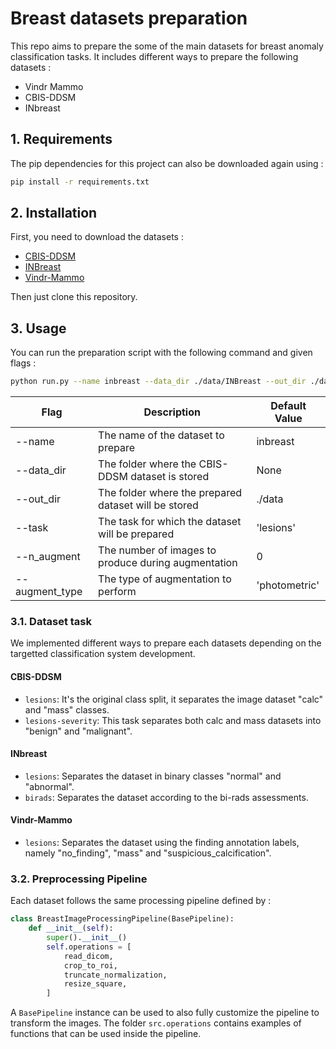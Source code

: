 # Breast datasets preparation

This repo aims to prepare the some of the main datasets for breast anomaly classification tasks.
It includes different ways to prepare the following datasets : 

- Vindr Mammo
- CBIS-DDSM
- INbreast

## 1. Requirements

The pip dependencies for this project can also be downloaded again using :

```bash
pip install -r requirements.txt
```

## 2. Installation

First, you need to download the datasets :

- [CBIS-DDSM](https://www.cancerimagingarchive.net/collection/cbis-ddsm/)
- [INBreast](https://www.kaggle.com/datasets/tommyngx/inbreast2012)
- [Vindr-Mammo](https://physionet.org/content/vindr-mammo/)

Then just clone this repository.

## 3. Usage

You can run the preparation script with the following command and given flags : 

```bash
python run.py --name inbreast --data_dir ./data/INBreast --out_dir ./data --task lesions
```

| Flag                  | Description                                                                                                       | Default Value   |
|-----------------------|-------------------------------------------------------------------------------------------------------------------|-----------------|
| --name                | The name of the dataset to prepare                                                                                | inbreast        |
| --data_dir            | The folder where the CBIS-DDSM dataset is stored                                                                  | None            |
| --out_dir             | The folder where the prepared dataset will be stored                                                              | ./data          |
| --task                | The task for which the dataset will be prepared                                                                   | 'lesions'       |
| --n_augment           | The number of images to produce during augmentation                                                               | 0               |
| --augment_type        | The type of augmentation to perform                                                                               | 'photometric'   |


### 3.1. Dataset task

We implemented different ways to prepare each datasets depending on the targetted classification system development.

#### CBIS-DDSM
- ```lesions```: It's the original class split, it separates the image dataset "calc" and "mass" classes.
- ```lesions-severity```: This task separates both calc and mass datasets into "benign" and "malignant".

#### INbreast
- ```lesions```: Separates the dataset in binary classes "normal" and "abnormal".
- ```birads```: Separates the dataset according to the bi-rads assessments.

#### Vindr-Mammo
- ```lesions```: Separates the dataset using the finding annotation labels, namely "no_finding", "mass" and "suspicious_calcification".

### 3.2. Preprocessing Pipeline

Each dataset follows the same processing pipeline defined by :

```python
class BreastImageProcessingPipeline(BasePipeline):
    def __init__(self):
        super().__init__()
        self.operations = [
            read_dicom,
            crop_to_roi,
            truncate_normalization,
            resize_square,
        ]
```

A ```BasePipeline``` instance can be used to also fully customize the pipeline to transform the images.
The folder ```src.operations``` contains examples of functions that can be used inside the pipeline. 
